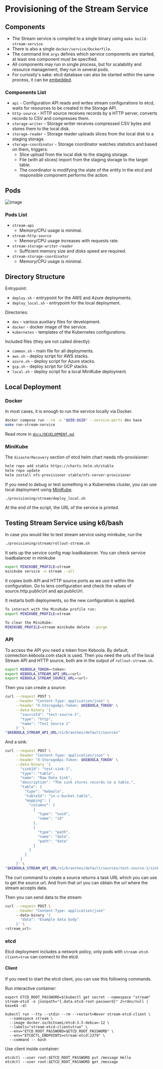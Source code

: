 # Provisioning of the Stream Service

## Components

- The Stream service is compiled to a single binary using `make build-stream-service`.
- There is also a single `docker/service/Dockerfile`.
- The command line `args` defines which service components are started, at least one component must be specified.
- All components may run in single process, but for scalability and resource management, they run in several pods.
- For curiosity's sake: etcd database can also be started within the same process, it can be [embedded](https://github.com/etcd-io/etcd/blob/main/server/embed/etcd.go).

### Components List

- `api` - Configuration API reads and writes stream configurations to etcd, waits for resources to be created in the Storage API.
- `http-source` - HTTP source receives records by a HTTP server, converts records to CSV and compresses them.
- `storage-writer` - Storage writer receives compressed CSV bytes and stores them to the local disk.
- `storage-reader` - Storage reader uploads slices from the local disk to a staging storage.
- `storage-coordinator` - Storage coordinator watches statistics and based on them, triggers:
  - Slice upload from the local disk to the staging storage.
  - File (with all slices) import from the staging storage to the target table.
  - The coordinator is modifying the state of the entity in the etcd and responsible component performs the action.

## Pods

![image](../../internal/pkg/service/stream/storage/level/local/volume/volume.svg)

### Pods List

- `stream-api`
  - Memory/CPU usage is minimal.
- `stream-http-source`
  - Memory/CPU usage increases with requests rate.
- `stream-storage-writer-reader`
  - Sufficient memory size and disks speed are required.
- `stream-storage-coordinator`
  - Memory/CPU usage is minimal.

## Directory Structure

Entrypoint:
- `deploy.sh` - entrypoint for the AWS and Azure deployments.
- `deploy_local.sh` - entrypoint for the local deployment.

Directories:
- `dev` - various auxiliary files for development.
- `docker` - docker image of the service.
- `kubernetes` - templates of the Kubernetes configurations.

Included files (they are not called directly):
- `common.sh` - main file for all deployments.
- `aws.sh` - deploy script for AWS stacks.
- `azure.sh` - deploy script for Azure stacks.
- `gcp.sh` - deploy script for GCP stacks.
- `local.sh` - deploy script for a local MiniKube deployment.

## Local Deployment

### Docker

In most cases, it is enough to run the service locally via Docker.
```sh
docker compose run --rm -u "$UID:$GID" --service-ports dev base
make run-stream-service
```

Read more in [`docs/DEVELOPMENT.md`](../../docs/development.md).

### MiniKube

The `disasterRecovery` section of etcd helm chart needs nfs-provisioner:

```sh
helm repo add stable https://charts.helm.sh/stable
helm repo update
helm install nfs-provisioner stable/nfs-server-provisioner
```

If you need to debug or test something in a Kubernetes cluster, you can use local deployment using [MiniKube](https://minikube.sigs.k8s.io/docs/start/).
```sh
./provisioning/stream/deploy_local.sh
```

At the end of the script, the URL of the service is printed.

## Testing Stream Service using k6/bash

In case you would like to test stream service using minikube, run the
```sh
./provisioning/stream/rollout-stream.sh
```

It sets up the service config map loadbalancer. You can check service loadbalancer in minikube
```sh
export MINIKUBE_PROFILE=stream
minikube service -n stream --all
```

It copies both API and HTTP source ports as we use it within the configuration.
Go to lens configuration and check the values of source.http.publicUrl and api.publicUrl.

It restarts both deployments, so the new configuration is applied.

```sh
To interact with the MiniKube profile run:
export MINIKUBE_PROFILE=stream

To clear the MiniKube:
MINIKUBE_PROFILE=stream minikube delete --purge
```

### API

To access the API you need a token from Keboola. By default, connection.keboola.com stack is used.
Then you need the urls of the local Stream API and HTTP source, both are in the output of `rollout-stream.sh`.
```sh
export KEBOOLA_TOKEN=<token>
export KEBOOLA_STREAM_API_URL=<url>
export KEBOOLA_STREAM_SOURCE_URL=<url>
```

Then you can create a source:
```sh
curl --request POST \
     --header "Content-Type: application/json" \
     --header "X-StorageApi-Token: $KEBOOLA_TOKEN" \
     --data-binary '{
       "sourceId": "test-source-1",
       "type": "http",
       "name": "Test Source 1"
     }' \
"$KEBOOLA_STREAM_API_URL/v1/branches/default/sources"
```

And a sink:
```sh
curl --request POST \
     --header "Content-Type: application/json" \
     --header "X-StorageApi-Token: $KEBOOLA_TOKEN" \
     --data-binary '{
       "sinkId": "test-sink-1",
       "type": "table",
       "name": "Raw Data Sink",
       "description": "The sink stores records to a table.",
       "table": {
         "type": "keboola",
         "tableId": "in.c-bucket.table",
         "mapping": {
           "columns": [
             {
               "type": "uuid",
               "name": "id"
             },
             {
               "type": "path",
               "name": "data",
               "path": "data"
             }
           ]
         }
       }
     }' \
"$KEBOOLA_STREAM_API_URL/v1/branches/default/sources/test-source-1/sinks"
```

The curl command to create a source returns a task URL which you can use to get the source url. And from that url you can obtain the url where the stream accepts data.

Then you can send data to the stream:

```sh
curl --request POST \
     --header "Content-Type: application/json"
     --data-binary '{
       "data": "Example data body"
     }' \
<stream_url>
```

### etcd

Etcd deployment includes a network policy,
only pods with `stream-etcd-client=true` can connect to the etcd.

#### Client

If you need to start the etcd client, you can use this following commands.

Run interactive container:
```
export ETCD_ROOT_PASSWORD=$(kubectl get secret --namespace "stream" stream-etcd -o jsonpath="{.data.etcd-root-password}" 2>/dev/null | base64 -d)

kubectl run --tty --stdin --rm --restart=Never stream-etcd-client \
  --namespace stream \
  --image docker.io/bitnami/etcd:3.5-debian-12 \
  --labels="stream-etcd-client=true" \
  --env="ETCD_ROOT_PASSWORD=$ETCD_ROOT_PASSWORD" \
  --env="ETCDCTL_ENDPOINTS=stream-etcd:2379" \
  --command -- bash
```

Use client inside container:
```
etcdctl --user root:$ETCD_ROOT_PASSWORD put /message Hello
etcdctl --user root:$ETCD_ROOT_PASSWORD get /message
```
